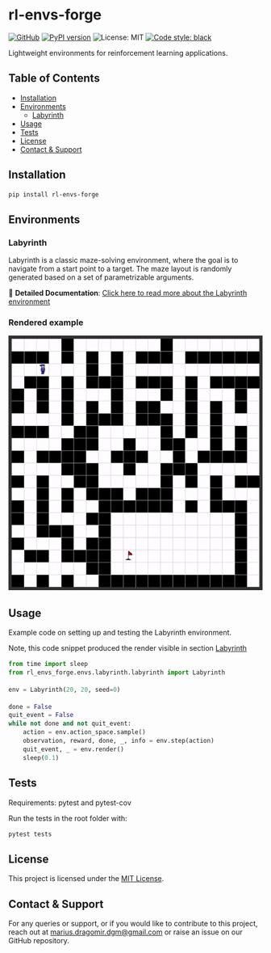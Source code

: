 # rl-envs-forge
<!-- Badges -->
[![GitHub](https://img.shields.io/badge/-GitHub-black?logo=github)](https://github.com/mariusdgm/rl-envs-forge)
[![PyPI version](https://img.shields.io/pypi/v/rl-envs-forge.svg)](https://pypi.org/project/rl-envs-forge/)
![License: MIT](https://img.shields.io/github/license/mariusdgm/rl-envs-forge)
[![Code style: black](https://img.shields.io/badge/code%20style-black-000000.svg)](https://github.com/psf/black)
<!--  -->

Lightweight environments for reinforcement learning applications.

## Table of Contents

- [Installation](#installation)
- [Environments](#environments)
  - [Labyrinth](#labyrinth)
- [Usage](#usage)
- [Tests](#tests)
- [License](#license)
- [Contact & Support](#contact--support)

## Installation

```bash
pip install rl-envs-forge
```

## Environments

### Labyrinth

Labyrinth is a classic maze-solving environment, where the goal is to navigate from a start point to a target. The maze layout is randomly generated based on a set of parametrizable arguments.

📖 **Detailed Documentation**: [Click here to read more about the Labyrinth environment](https://github.com/mariusdgm/rl-envs-forge/blob/main/rl_envs_forge/envs/labyrinth/README.md)

### Rendered example

![Labyrinth render GIF](https://raw.githubusercontent.com/mariusdgm/rl-envs-forge/main/docs/figures/labyrinth/doc_imgs/auto_play_demo.gif)

## Usage

Example code on setting up and testing the Labyrinth environment.

Note, this code snippet produced the render visible in section [Labyrinth](#labyrinth)

```python
from time import sleep
from rl_envs_forge.envs.labyrinth.labyrinth import Labyrinth

env = Labyrinth(20, 20, seed=0)

done = False
quit_event = False
while not done and not quit_event:
    action = env.action_space.sample()  
    observation, reward, done, _, info = env.step(action)
    quit_event, _ = env.render()
    sleep(0.1)
```

## Tests

Requirements: pytest and pytest-cov

Run the tests in the root folder with:

```bash
pytest tests
```

## License

This project is licensed under the [MIT License](./LICENSE).

## Contact & Support

For any queries or support, or if you would like to contribute to this project, reach out at [marius.dragomir.dgm@gmail.com](mailto:marius.dragomir.dgm@gmail.com) or raise an issue on our GitHub repository.
